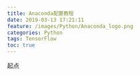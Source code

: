 ```yaml
---
title: Anaconda配置教程
date: 2019-03-13 17:21:11
feature: /images/Python/Anaconda_logo.png
categories: Python
tags: TensorFlow
toc: true
---
```


起点

<!-- More -->


